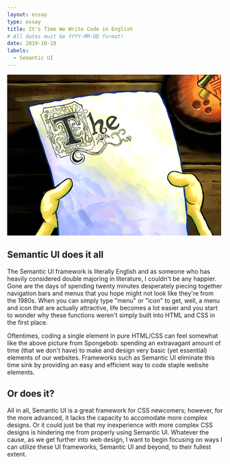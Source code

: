 ```yaml
---
layout: essay
type: essay
title: It's Time We Write Code in English
# All dates must be YYYY-MM-DD format!
date: 2019-10-10
labels:
  - Semantic UI
---
```


<img class="ui medium left floated image" src="../images/1717c9e5d46ddc3a2047b3e63b646f13.png">

## Semantic UI does it all
The Semantic UI framework is literally English and as someone who has heavily considered double majoring in literature, I couldn't be any happier. Gone are the days of spending twenty minutes desperately piecing together navigation bars and menus that you hope might not look like they're from the 1980s. When you can simply type "menu" or "icon" to get, well, a menu and icon that are actually attractive, life becomes a lot easier and you start to wonder why these functions weren't simply built into HTML and CSS in the first place.

Oftentimes, coding a single element in pure HTML/CSS can  feel somewhat like the above picture from Spongebob: spending an extravagant amount of time (that we don't have) to make and design very basic (yet essential) elements of our websites. Frameworks such as Semantic UI eliminate this time sink by providing an easy and efficient way to code staple website elements.

## Or does it?
All in all, Semantic UI is a great framework for CSS newcomers; however, for the more advanced, it lacks the capacity to accomodate more complex designs. Or it could just be that my inexperience with more complex CSS designs is hindering me from properly using Semantic UI. Whatever the cause, as we get further into web design, I want to begin focusing on ways I can utilize these UI frameworks, Semantic UI and beyond, to their fullest extent.
